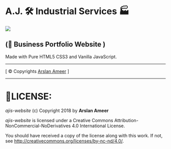 # A.J. 🛠 Industrial Services 🏭

![](https://licensebuttons.net/l/by-nc-nd/4.0/88x31.png)

## (🤵 Business Portfolio Website )

Made with Pure HTML5 CSS3 and Vanilla JavaScript.

---
[ © Copyrights [Arslan Ameer](http://aboutme-arslan.herokuapp.com/) ]

---
# 🔐LICENSE:

*ajis-website* (c) Copyright 2018 by **Arslan Ameer**

*ajis-website* is licensed under a
Creative Commons Attribution-NonCommercial-NoDerivatives 4.0 International License.

You should have received a copy of the license along with this
work. If not, see <http://creativecommons.org/licenses/by-nc-nd/4.0/>.
